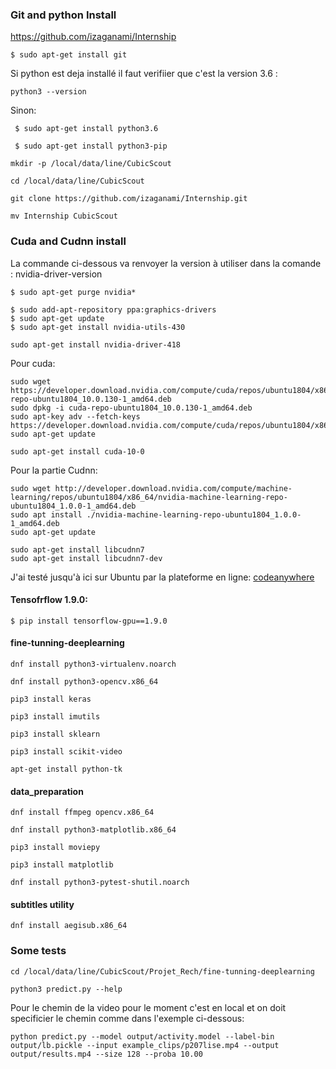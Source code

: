 

### Git and python Install

https://github.com/izaganami/Internship
```
$ sudo apt-get install git
```
Si python est deja installé il faut verifiier que c'est la version 3.6 : 
```
python3 --version
```
Sinon:
```
 $ sudo apt-get install python3.6
```
```
 $ sudo apt-get install python3-pip
```
```
mkdir -p /local/data/line/CubicScout
```
```
cd /local/data/line/CubicScout
```
```
git clone https://github.com/izaganami/Internship.git
```
```
mv Internship CubicScout
```
### Cuda and Cudnn install
La commande ci-dessous va renvoyer la version à utiliser dans la comande : nvidia-driver-version
```
$ sudo apt-get purge nvidia*
```

```
$ sudo add-apt-repository ppa:graphics-drivers
$ sudo apt-get update
$ sudo apt-get install nvidia-utils-430
```
```
sudo apt-get install nvidia-driver-418
```

Pour cuda:
```
sudo wget https://developer.download.nvidia.com/compute/cuda/repos/ubuntu1804/x86_64/cuda-repo-ubuntu1804_10.0.130-1_amd64.deb
sudo dpkg -i cuda-repo-ubuntu1804_10.0.130-1_amd64.deb
sudo apt-key adv --fetch-keys https://developer.download.nvidia.com/compute/cuda/repos/ubuntu1804/x86_64/7fa2af80.pub
sudo apt-get update
```

```
sudo apt-get install cuda-10-0
```

Pour  la partie Cudnn:
```
sudo wget http://developer.download.nvidia.com/compute/machine-learning/repos/ubuntu1804/x86_64/nvidia-machine-learning-repo-ubuntu1804_1.0.0-1_amd64.deb
sudo apt install ./nvidia-machine-learning-repo-ubuntu1804_1.0.0-1_amd64.deb
sudo apt-get update
```

```
sudo apt-get install libcudnn7
sudo apt-get install libcudnn7-dev
```
J'ai testé jusqu'à ici sur Ubuntu par la plateforme en ligne:
 [codeanywhere](https://codeanywhere.com/editor/#)
 
#### Tensofrflow 1.9.0:

```
$ pip install tensorflow-gpu==1.9.0 
```



#### fine-tunning-deeplearning
```
dnf install python3-virtualenv.noarch

dnf install python3-opencv.x86_64

pip3 install keras

pip3 install imutils

pip3 install sklearn

pip3 install scikit-video

apt-get install python-tk

```
#### data_preparation
```
dnf install ffmpeg opencv.x86_64

dnf install python3-matplotlib.x86_64

pip3 install moviepy

pip3 install matplotlib

dnf install python3-pytest-shutil.noarch
```
#### subtitles utility
```
dnf install aegisub.x86_64
```
### Some tests
```
cd /local/data/line/CubicScout/Projet_Rech/fine-tunning-deeplearning
```
```
python3 predict.py --help
```
Pour le chemin de la video pour le moment c'est en local et on doit specificier le chemin comme dans l'exemple ci-dessous:
```
python predict.py --model output/activity.model --label-bin output/lb.pickle --input example_clips/p207lise.mp4 --output output/results.mp4 --size 128 --proba 10.00
```
